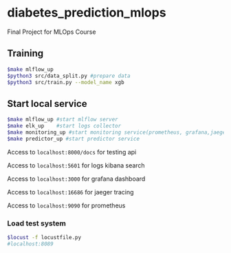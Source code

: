 # diabetes_prediction_mlops

Final Project for MLOps Course


##   Training
```bash
$make mlflow_up 
$python3 src/data_split.py #prepare data
$python3 src/train.py --model_name xgb
```

## Start local service
```bash
$make mlflow_up #start mlflow server
$make elk_up    #start logs collector
$make monitoring_up #start monitoring service(prometheus, grafana,jaeger)
$make predictor_up #start predictor service
```
Access to `localhost:8000/docs` for testing api

Access to `localhost:5601` for logs kibana search

Access to `localhost:3000` for grafana dashboard

Access to `localhost:16686` for jaeger tracing

Access to `localhost:9090` for prometheus
### Load test system
```bash
$locust -f locustfile.py 
#localhost:8089
```

